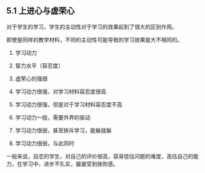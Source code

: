 ## 5.1 上进心与虚荣心

对于学生的学习，学生的主动性对于学习的效果起到了很大的区别作用。

即使是同样的教学材料，不同的主动性可能导致的学习效果是大不相同的。


1. 学习动力
1. 智力水平（容忍度）
1. 虚荣心的强弱

1. 学习动力很强，对学习材料容忍度很高
1. 学习动力很强，但是对于学习材料容忍度不高
1. 学习动力一般，需要外界的驱动
1. 学习动力很弱，甚至排斥学习，能躲就躲
1. 学习动力很弱，与此同时

一般来说，自恋的学生，对自己的评价很高，容易低估问题的难度，高估自己的能力，在学习中，进步不扎实，屡屡受到挫败感。